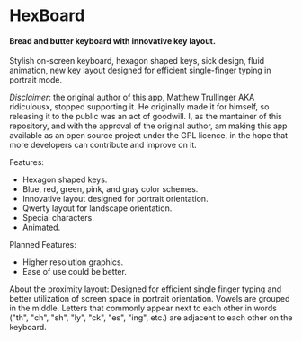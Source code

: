 HexBoard
========

#### Bread and butter keyboard with innovative key layout. ####

Stylish on-screen keyboard, hexagon shaped keys, sick design, fluid animation, new key layout designed for efficient single-finger typing in portrait mode.

_Disclaimer_: the original author of this app, Matthew Trullinger AKA ridiculousx, stopped supporting it. He originally made it for himself, so releasing it to the public was an act of goodwill. I, as the mantainer of this repository, and with the approval of the original author, am making this app available as an open source project under the GPL licence, in the hope that more developers can contribute and improve on it.

Features:
* Hexagon shaped keys.
* Blue, red, green, pink, and gray color schemes.
* Innovative layout designed for portrait orientation.
* Qwerty layout for landscape orientation.
* Special characters.
* Animated.

Planned Features:
* Higher resolution graphics.
* Ease of use could be better.

About the proximity layout:
Designed for efficient single finger typing and better utilization of screen space in portrait orientation. Vowels are grouped in the middle. Letters that commonly appear next to each other in words ("th", "ch", "sh", "ly", "ck", "es", "ing", etc.) are adjacent to each other on the keyboard.

